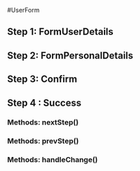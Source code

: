 #UserForm

## Step 1: FormUserDetails
## Step 2: FormPersonalDetails
## Step 3: Confirm
## Step 4 : Success

### Methods: nextStep()
### Methods: prevStep()
### Methods: handleChange()